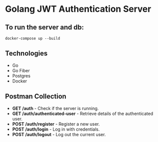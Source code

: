# Golang JWT Authentication Server

## To run the server and db:

```
docker-compose up --build
```

## Technologies

- Go
- Go Fiber
- Postgres
- Docker

## Postman Collection

- **GET /auth** - Check if the server is running.
- **GET /auth/authenticated-user** - Retrieve details of the authenticated user.
- **POST /auth/register** - Register a new user.
- **POST /auth/login** - Log in with credentials.
- **POST /auth/logout** - Log out the current user.
